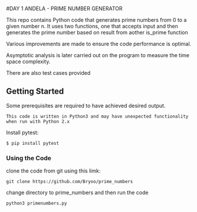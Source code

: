 #DAY 1 ANDELA - PRIME NUMBER GENERATOR

This repo contains Python code that generates prime numbers from 0 to a given number n. It uses two functions, one that accepts input and then generates the prime number based on result from aother is_prime function

Various improvements are made to ensure the code performance is optimal.

Asymptotic analysis is later carried out on the program to measure the time space complexity.

There are also test cases provided

## Getting Started

Some prerequisites are required to have achieved desired output.

    This code is written in Python3 and may have unexpected functionality when run with Python 2.x

Install pytest:
```
$ pip install pytest

```

### Using the Code

clone the code from git using this limk:
```
git clone https://github.com/Bryoo/prime_numbers
```
change directory to prime_numbers and then run the code
```
python3 primenumbers.py
```






